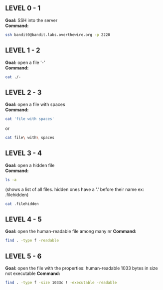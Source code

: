 ## LEVEL 0 - 1
**Goal:** SSH into the server  
**Command:**  
```bash
ssh bandit0@bandit.labs.overthewire.org -p 2220
```

## LEVEL 1 - 2
**Goal:** open a file '-'  
**Command:**  
```bash
cat ./-
```

## LEVEL 2 - 3
**Goal:** open a file with spaces  
**Command:**  
```bash
cat 'file with spaces'
```
or
```bash
cat file\ with\ spaces
```

## LEVEL 3 - 4
**Goal:** open a hidden file   
**Command:**  
```bash
ls -a 
```
(shows a list of all files. hidden ones have a '.' before their name ex: .filehidden)
```bash
cat .filehidden
```
## LEVEL 4 - 5
**Goal:** open the human-readable file among many nr
**Command:**  
```bash
find . -type f -readable
```
## LEVEL 5 - 6
**Goal:** open the file with the properties:
human-readable
1033 bytes in size
not executable
**Command:**  
```bash
find . -type f -size 1033c ! -executable -readable
```
